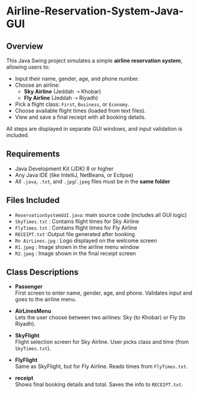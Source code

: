 # Airline-Reservation-System-Java-GUI

## Overview
This Java Swing project simulates a simple **airline reservation system**, allowing users to:

- Input their name, gender, age, and phone number.
- Choose an airline:
  - **Sky Airline** (Jeddah ➝ Khobar)
  - **Fly Airline** (Jeddah ➝ Riyadh)
- Pick a flight class: `First`, `Business`, or `Economy`.
- Choose available flight times (loaded from text files).
- View and save a final receipt with all booking details.

All steps are displayed in separate GUI windows, and input validation is included.

## Requirements
- Java Development Kit (JDK) 8 or higher
- Any Java IDE (like IntelliJ, NetBeans, or Eclipse) 
- All `.java`, `.txt`, and `.jpg`/`.jpeg` files must be in the **same folder**


## Files Included            
- `ReservationSystemGUI.java`: main source code (includes all GUI logic)
- `SkyTimes.txt` : Contains flight times for Sky Airline   
- `FlyTimes.txt` : Contains flight times for Fly Airline   
- `RECEIPT.txt` :Output file generated after booking      
- `Rn AirLines.jpg` :  Logo displayed on the welcome screen     
- `R1.jpeg` : Image shown in the airline menu window   
- `R2.jpeg` : Image shown in the final receipt screen


## Class Descriptions

- **Passenger**  
  First screen to enter name, gender, age, and phone. Validates input and goes to the airline menu.
  
- **AirLinesMenu**  
  Lets the user choose between two airlines: Sky (to Khobar) or Fly (to Riyadh).

- **SkyFlight**  
  Flight selection screen for Sky Airline. User picks class and time (from `SkyTimes.txt`).

- **FlyFlight**  
  Same as SkyFlight, but for Fly Airline. Reads times from `FlyTimes.txt`.

- **receipt**  
  Shows final booking details and total. Saves the info to `RECEIPT.txt`.

 
